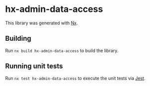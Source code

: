 # hx-admin-data-access

This library was generated with [Nx](https://nx.dev).

## Building

Run `nx build hx-admin-data-access` to build the library.

## Running unit tests

Run `nx test hx-admin-data-access` to execute the unit tests via [Jest](https://jestjs.io).
